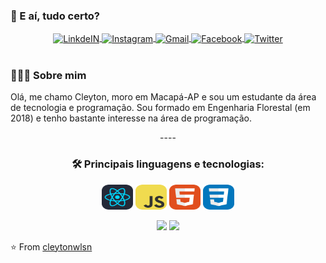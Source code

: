 ### 👋 E aí, tudo certo?
<section align="center">
<a target="_blank" href="https://www.linkedin.com/in/cleytonwlsn/">
  <img align="center" alt="LinkdeIN" src="https://img.shields.io/badge/linkedin-%230077B5.svg?&style=for-the-badge&logo=linkedin&logoColor=black" />
</a>
<a target="_blank" href="https://www.instagram.com/cleytonwlsn/">
  <img align="center" alt="Instagram" src="https://img.shields.io/badge/instagram-%23E4405F.svg?&style=for-the-badge&logo=instagram&logoColor=black" />
</a>
<a target="_blank" href="mailto:cleytonwilsonlima@gmail.com">
  <img align="center" alt="Gmail" src="https://img.shields.io/badge/gmail-D14836?&style=for-the-badge&logo=gmail&logoColor=black" />
</a>
<a target="_blank" href="https://www.facebook.com/cley.wilson/">
  <img align="center" alt="Facebook" src="https://img.shields.io/badge/facebook-%231877F2.svg?&style=for-the-badge&logo=facebook&logoColor=black" />
</a>
<a target="_blank" href="https://www.twitter.com/cleytonwlsn/">
  <img align="center" alt="Twitter" src="https://img.shields.io/badge/twitter-%231DA1F2.svg?&style=for-the-badge&logo=twitter&logoColor=black" />
</a>
</section>
<br>

<h3> 👨🏻‍💻 Sobre mim </h3>
<p>Olá, me chamo Cleyton, moro em Macapá-AP e sou um estudante da área de tecnologia e programação. Sou formado em Engenharia Florestal (em 2018) e tenho bastante interesse na área de programação.</p>
<p align="center">----</p>
<h3 align="center"> 🛠 Principais linguagens e tecnologias: </h3>
<section align="center" style="display: inline_block">
  <img align="center" alt="Cley-react" height="40" width="50" src="https://github.com/tandpfun/skill-icons/blob/main/icons/React-Dark.svg">
  <img align="center" alt="Cley-js" height="40" width="50" src="https://github.com/tandpfun/skill-icons/blob/main/icons/JavaScript.svg">
  <img align="center" alt="Cley-html" height="40" width="50" src="https://github.com/tandpfun/skill-icons/blob/main/icons/HTML.svg">
  <img align="center" alt="Cley-css" height="40" width="50" src="https://github.com/tandpfun/skill-icons/blob/main/icons/CSS.svg">
 </section>
<br>
<section align="center">
  <img
     height="150rem"
     src='https://github-readme-stats.vercel.app/api?username=cleytonwlsn&show_icons=true&count_private=true&include_all_commits=true&theme=github_dark'
  />
  <img
     height="150rem"
     src='https://github-readme-stats.vercel.app/api/top-langs/?username=cleytonwlsn&layout=compact&langs_count=16&theme=github_dark'
   />
</section>


⭐️ From <a href="https://github.com/cleytonwlsn">cleytonwlsn</a>

